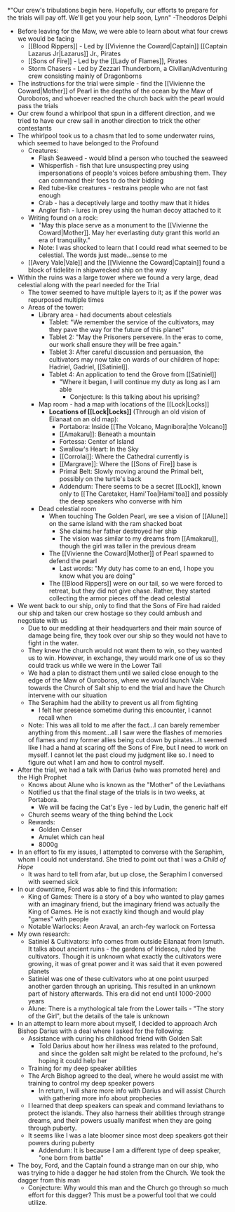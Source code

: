 *"Our crew's tribulations begin here. Hopefully, our efforts to prepare for the trials will pay off. We'll get you your help soon, Lynn" -Theodoros Delphi 

- Before leaving for the Maw, we were able to learn about what four crews we would be facing 
	- [[Blood Rippers]] - Led by [[Vivienne the Coward|Captain]] [[Captain Lazarus Jr|Lazarus]] Jr., Pirates
	- [[Sons of Fire]] - Led by the [[Lady of Flames]], Pirates
	- Storm Chasers - Led by Zezzari Thunderborn, a Civilian/Adventuring crew consisting mainly of Dragonborns
- The instructions for the trial were simple - find the [[Vivienne the Coward|Mother]] of Pearl in the depths of the ocean by the Maw of Ouroboros, and whoever reached the church back with the pearl would pass the trials
- Our crew found a whirlpool that spun in a different direction, and we tried to have our crew sail in another direction to trick the other contestants
- The whirlpool took us to a chasm that led to some underwater ruins, which seemed to have belonged to the Profound
    - Creatures:
        - Flash Seaweed - would blind a person who touched the seaweed
        - Whisperfish - fish that lure unsuspecting prey using impersonations of people's voices before ambushing them. They can command their foes to do their bidding
        - Red tube-like creatures - restrains people who are not fast enough
        - Crab - has a deceptively large and toothy maw that it hides
        - Angler fish - lures in prey using the human decoy attached to it
	- Writing found on a rock: 
		-  "May this place serve as a monument to the [[Vivienne the Coward|Mother]]. May her everlasting duty grant this world an era of tranquility."
		- Note: I was shocked to learn that I could read what seemed to be celestial. The words just made...sense to me
	- [[Avery Vale|Vale]] and the [[Vivienne the Coward|Captain]] found a block of tidlelite in shipwrecked ship on the way 
- Within the ruins was a large tower where we found a very large, dead celestial along with the pearl needed for the Trial
	- The tower seemed to have multiple layers to it; as if the power was repurposed multiple times
	- Areas of the tower: 
		- Library area - had documents about celestials
			- Tablet: "We remember the service of the cultivators, may they pave the way for the future of this planet"
			- Tablet 2: "May the Prisoners persevere. In the eras to come, our work shall ensure they will be free again."
			- Tablet 3: After careful discussion and persuasion, the cultivators may now take on wards of our children of hope: Hadriel, Gadriel, [[Satiniel]].
			- Tablet 4: An application to tend the Grove from [[Satiniel]]
			    - "Where it began, I will continue my duty as long as I am able
				    - Conjecture: Is this talking about his uprising?
		- Map room - had a map with locations of the [[Lock|Locks]]
			-  **Locations of [[Lock|Locks]]** (Through an old vision of Eilanaat on an old map):
				- Portabora: Inside [[The Volcano, Magnibora|the Volcano]]
				- [[Amakaru]]: Beneath a mountain
				- Fortessa: Center of Island
				- Swallow's Heart: In the Sky
				- [[Corrolai]]: Where the Cathedral currently is
				- [[Margrave]]: Where the [[Sons of Fire]] base is
				- Primal Belt: Slowly moving around the Primal belt, possibly on the turtle's back
				- Addendum: There seems to be a secret [[Lock]], known only to [[The Caretaker, Hami'Toa|Hami'toa]] and possibly the deep speakers who converse with him
		- Dead celestial room
			- When touching The Golden Pearl, we see a vision of [[Alune]] on the same island with the ram shacked boat
			    - She claims her father destroyed her ship
			    - The vision was similar to  my dreams from [[Amakaru]], though the girl was taller in the previous dream
			- The [[Vivienne the Coward|Mother]] of Pearl spawned to defend the pearl
				- Last words: "My duty has come to an end, I hope you know what you are doing"
			- The [[Blood Rippers]] were on our tail, so we were forced to retreat, but they did not give chase. Rather, they started collecting the armor pieces off the dead celestial
- We went back to our ship, only to find that the Sons of Fire had raided our ship and taken our crew hostage so they could ambush and negotiate with us
	- Due to our meddling at their headquarters and their main source of damage being fire, they took over our ship so they would not have to fight in the water. 
	- They knew the church would not want them to win, so they wanted us to win. However, in exchange, they would mark one of us so they could track us while we were in the Lower Tail
	- We had a plan to distract them until we sailed close enough to the edge of the Maw of Ouroboros, where we would launch Vale towards the Church of Salt ship to end the trial and have the Church intervene with our situation 
	- The Seraphim had the ability to prevent us all from fighting 
		- I felt her presence sometime during this encounter, I cannot recall when
	- Note: This was all told to me after the fact...I can barely remember anything from this moment...all I saw were the flashes of memories of flames and my former allies being cut down by pirates...It seemed like I had a hand at scaring off the Sons of Fire, but I need to work on myself. I cannot let the past cloud my judgment like so. I need to figure out what I am and how to control myself.
- After the trial, we had a talk with Darius (who was promoted here) and the High Prophet
	- Knows about Alune who is known as the "Mother" of the Leviathans
	- Notified us that the final stage of the trials is in two weeks, at Portabora.
		- We will be facing the Cat's Eye - led by Ludin, the generic half elf
	- Church seems weary of the thing behind the Lock
	- Rewards:
		- Golden Censer
		- Amulet which can heal
		- 8000g
- In an effort to fix my issues, I attempted to converse with the Seraphim, whom I could not understand. She tried to point out that I was a *Child of Hope*
	- It was hard to tell from afar, but up close, the Seraphim I conversed with seemed sick
- In our downtime, Ford was able to find this information:
	- King of Games: There is a story of a boy who wanted to play games with an imaginary friend, but the imaginary friend was actually the King of Games. He is not exactly kind though and would play "games" with people
	- Notable Warlocks: Aeon Araval, an arch-fey warlock on Fortessa
- My own research: 
	- Satiniel & Cultivators: info comes from outside Eilanaat from Ismuth. It talks about ancient ruins - the gardens of Iridesca, ruled by the cultivators. Though it is unknown what exactly the cultivators were growing, it was of great power and it was said that it even powered planets
    - Satiniel was one of these cultivators who at one point usurped another garden through an uprising. This resulted in an unknown part of history afterwards. This era did not end until 1000-2000 years
	- Alune: There is a mythological tale from the Lower tails - "The story of the Girl", but the details of the tale is unknown
- In an attempt to learn more about myself, I decided to approach Arch Bishop Darius with a deal where I asked for the following:
	- Assistance with curing his childhood friend with Golden Salt
		- Told Darius about how her illness was related to the profound, and since the golden salt might be related to the profound, he's hoping it could help her
	- Training for my deep speaker abilities
	- The Arch Bishop agreed to the deal, where he would assist me with training to control my deep speaker powers
		- In return, I will share more info with Darius and will assist Church with gathering more info about prophecies
	- I learned that deep speakers can speak and command leviathans to protect the islands. They also harness their abilities through strange dreams, and their powers usually manifest when they are going through puberty.
	- It seems like I was a late bloomer since most deep speakers got their powers during puberty
		- Addendum: It is because I am a different type of deep speaker, "one born from battle"
- The boy, Ford, and the Captain found a strange man on our ship, who was trying to hide a dagger he had stolen from the Church. We took the dagger from this man
    - Conjecture: Why would this man and the Church go through so much effort for this dagger? This must be a powerful tool that we could utilize.
